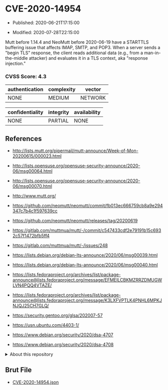 # CVE-2020-14954

- Published: 2020-06-21T17:15:00

- Modified: 2020-07-28T22:15:00

Mutt before 1.14.4 and NeoMutt before 2020-06-19 have a STARTTLS buffering issue that affects IMAP, SMTP, and POP3. When a server sends a "begin TLS" response, the client reads additional data (e.g., from a man-in-the-middle attacker) and evaluates it in a TLS context, aka "response injection."

### CVSS Score: **4.3**

| authentication | complexity | vector |
| --- | --- | --- |
| NONE | MEDIUM | NETWORK |

| confidentiality | integrity | availability |
| --- | --- | --- |
| NONE | PARTIAL | NONE |

## References

* http://lists.mutt.org/pipermail/mutt-announce/Week-of-Mon-20200615/000023.html

* http://lists.opensuse.org/opensuse-security-announce/2020-06/msg00064.html

* http://lists.opensuse.org/opensuse-security-announce/2020-06/msg00070.html

* http://www.mutt.org/

* https://github.com/neomutt/neomutt/commit/fb013ec666759cb8a9e294347c7b4c1f597639cc

* https://github.com/neomutt/neomutt/releases/tag/20200619

* https://gitlab.com/muttmua/mutt/-/commit/c547433cdf2e79191b15c6932c57f1472bfb5ff4

* https://gitlab.com/muttmua/mutt/-/issues/248

* https://lists.debian.org/debian-lts-announce/2020/06/msg00039.html

* https://lists.debian.org/debian-lts-announce/2020/06/msg00040.html

* https://lists.fedoraproject.org/archives/list/package-announce@lists.fedoraproject.org/message/EFMEILCBKMZRRZDMUGWLVN4PQQ4VTAZE/

* https://lists.fedoraproject.org/archives/list/package-announce@lists.fedoraproject.org/message/K3LXFVPTLK4PNHL6MPKJNJQJ25CH7GLQ/

* https://security.gentoo.org/glsa/202007-57

* https://usn.ubuntu.com/4403-1/

* https://www.debian.org/security/2020/dsa-4707

* https://www.debian.org/security/2020/dsa-4708

<details>
<summary>About this repository</summary> 

  This repository is part of the project [Live Hack CVE](https://github.com/Live-Hack-CVE). Main website can be found [www.live-hack.org](https://www.live-hack.org) 
  
  Made by [Sn0wAlice](https://github.com/Sn0wAlice) for the people that care about security and need to have a feed of the latest CVEs. Hope you enjoy it, don't forget to star the repo and follow me on [Twitter](https://twitter.com/Sn0wAlice) and [Github](https://github.com/Sn0wAlice). And that is my [personnal website](https://www.alice-snow.me/)

  - [Home Page](https://github.com/Live-Hack-CVE)
  - [Framework](https://github.com/Live-Hack-CVE/cve-framework)
  - [CVE database](https://github.com/Live-Hack-CVE/full_database)
  - [Changelog](https://github.com/Live-Hack-CVE/Changelog)
</details>

## Brut File

* [CVE-2020-14954.json](https://raw.githubusercontent.com/Live-Hack-CVE/full_database/main/cves/2020/CVE-2020-14954.json)

